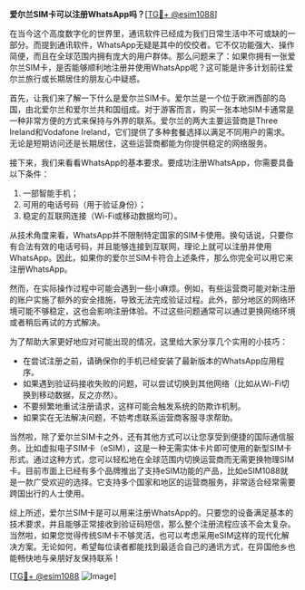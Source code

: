 **爱尔兰SIM卡可以注册WhatsApp吗？**[[TG💪+ @esim1088](https://t.me/s/esim1088)]

在当今这个高度数字化的世界里，通讯软件已经成为我们日常生活中不可或缺的一部分。而提到通讯软件，WhatsApp无疑是其中的佼佼者。它不仅功能强大、操作简便，而且在全球范围内拥有庞大的用户群体。那么问题来了：如果你拥有一张爱尔兰SIM卡，是否能够顺利地注册并使用WhatsApp呢？这可能是许多计划前往爱尔兰旅行或长期居住的朋友心中疑惑。

首先，让我们来了解一下什么是爱尔兰SIM卡。爱尔兰是一个位于欧洲西部的岛国，由北爱尔兰和爱尔兰共和国组成。对于游客而言，购买一张本地SIM卡通常是一种非常方便的方式来保持与外界的联系。爱尔兰的两大主要运营商是Three Ireland和Vodafone Ireland，它们提供了多种套餐选择以满足不同用户的需求。无论是短期访问还是长期居住，这些运营商都能为你提供稳定的网络服务。

接下来，我们来看看WhatsApp的基本要求。要成功注册WhatsApp，你需要具备以下条件：
1. 一部智能手机；
2. 可用的电话号码（用于验证身份）；
3. 稳定的互联网连接（Wi-Fi或移动数据均可）。

从技术角度来看，WhatsApp并不限制特定国家的SIM卡使用。换句话说，只要你有合法有效的电话号码，并且能够连接到互联网，理论上就可以注册并使用WhatsApp。因此，如果你的爱尔兰SIM卡符合上述条件，那么你完全可以用它来注册WhatsApp。

然而，在实际操作过程中可能会遇到一些小麻烦。例如，有些运营商可能对新注册的账户实施了额外的安全措施，导致无法完成验证过程。此外，部分地区的网络环境可能不够稳定，这也会影响注册体验。不过这些问题通常可以通过更换网络环境或者稍后再试的方式解决。

为了帮助大家更好地应对可能出现的情况，这里给大家分享几个实用的小技巧：
- 在尝试注册之前，请确保你的手机已经安装了最新版本的WhatsApp应用程序。
- 如果遇到验证码接收失败的问题，可以尝试切换到其他网络（比如从Wi-Fi切换到移动数据，反之亦然）。
- 不要频繁地重试注册请求，这样可能会触发系统的防欺诈机制。
- 如果实在无法解决问题，不妨考虑联系运营商客服寻求帮助。

当然啦，除了爱尔兰SIM卡之外，还有其他方式可以让您享受到便捷的国际通信服务。比如虚拟电子SIM卡（eSIM），这是一种无需实体卡片即可使用的新型SIM卡形式。通过这种方式，您可以轻松地在全球范围内切换运营商而无需更换物理SIM卡。目前市面上已经有多个品牌推出了支持eSIM功能的产品，比如eSIM1088就是一款广受欢迎的选择。它支持多个国家和地区的运营商服务，非常适合经常需要跨国出行的人士使用。

综上所述，爱尔兰SIM卡是可以用来注册WhatsApp的。只要您的设备满足基本的技术要求，并且能够正常接收到验证码短信，那么整个注册流程应该不会太复杂。当然啦，如果您觉得传统SIM卡不够灵活，也可以考虑采用eSIM这样的现代化解决方案。无论如何，希望每位读者都能找到最适合自己的通讯方式，在异国他乡也能畅快地与亲朋好友保持联系！

[[TG💪+ @esim1088](https://t.me/s/esim1088) ![Image](https://i.postimg.cc/4NQfJmqS/Snipaste-2025-05-13-00-14-12.png)]